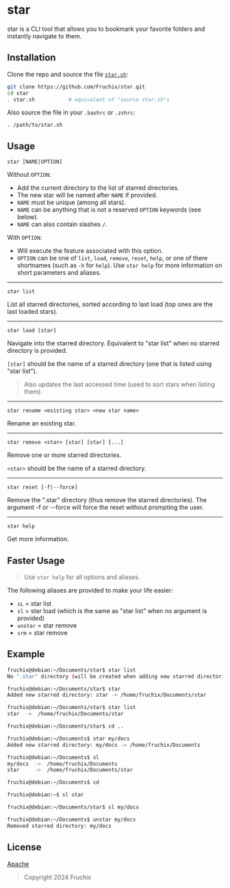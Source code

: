 # star

star is a CLI tool that allows you to bookmark your favorite folders and instantly navigate to them.

## Installation

Clone the repo and source the file [`star.sh`](./star.sh):
```bash
git clone https://github.com/Fruchix/star.git
cd star
. star.sh           # equivalent of "source star.sh"s
```

Also source the file in your `.bashrc` or `.zshrc`:
```
. /path/to/star.sh
```

## Usage

```
star [NAME|OPTION]
```
Without `OPTION`:
- Add the current directory to the list of starred directories.
- The new star will be named after `NAME` if provided.
- `NAME` must be unique (among all stars).
- `NAME` can be anything that is not a reserved `OPTION` keywords (see below).
- `NAME` can also contain slashes `/`.

With `OPTION`:
- Will execute the feature associated with this option.
- `OPTION` can be one of `list`, `load`, `remove`, `reset`, `help`, or one of there shortnames (such as `-h` for `help`). Use `star help` for more information on short parameters and aliases.


---
```
star list
```
List all starred directories, sorted according to last load (top ones are the last loaded stars).

---
```
star load [star]
```
Navigate into the starred directory.
Equivalent to "star list" when no starred directory is provided.

`[star]` should be the name of a starred directory (one that is listed using "star list").

> Also updates the last accessed time (used to sort stars when listing them).
---
```
star rename <existing star> <new star name>
```
Rename an existing star.

---
```
star remove <star> [star] [star] [...]
```
Remove one or more starred directories.

`<star>` should be the name of a starred directory.

---
```
star reset [-f|--force]
```
Remove the ".star" directory (thus remove the starred directories).
The argument -f or --force will force the reset without prompting the user.

---
```
star help
```
Get more information.

## Faster Usage

> Use `star help` for all options and aliases.

The following aliases are provided to make your life easier:
- `sL` = star list
- `sl` = star load (which is the same as "star list" when no argument is provided)
- `unstar` = star remove
- `srm` = star remove

## Example

```bash
fruchix@debian:~/Documents/star$ star list
No ".star" directory (will be created when adding new starred directories).

fruchix@debian:~/Documents/star$ star
Added new starred directory: star -> /home/fruchix/Documents/star

fruchix@debian:~/Documents/star$ star list
star  ->  /home/fruchix/Documents/star

fruchix@debian:~/Documents/star$ cd ..

fruchix@debian:~/Documents$ star my/docs
Added new starred directory: my/docs -> /home/fruchix/Documents

fruchix@debian:~/Documents$ sl
my/docs  ->  /home/fruchix/Documents
star     ->  /home/fruchix/Documents/star

fruchix@debian:~/Documents$ cd

fruchix@debian:~$ sl star

fruchix@debian:~/Documents/star$ sl my/docs

fruchix@debian:~/Documents$ unstar my/docs
Removed starred directory: my/docs
```

## License

[Apache](./LICENSE)  
> Copyright 2024 Fruchix
